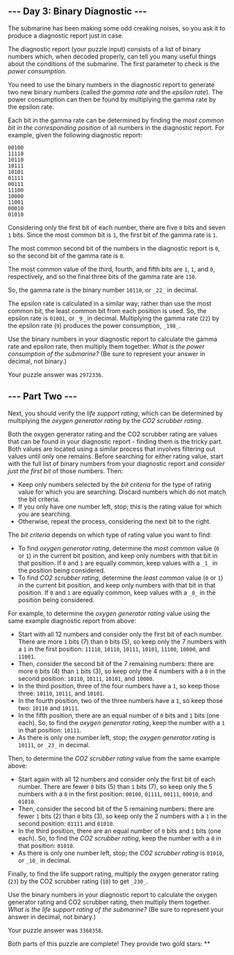 
## --- Day 3: Binary Diagnostic ---

The submarine has been making some  odd creaking noises, so you ask it to produce a diagnostic report just in case.

The diagnostic report (your puzzle input) consists of a list of binary numbers which, when decoded properly, can tell you many useful things about the conditions of the submarine. The first parameter to check is the  _power consumption_.

You need to use the binary numbers in the diagnostic report to generate two new binary numbers (called the  _gamma rate_  and the  _epsilon rate_). The power consumption can then be found by multiplying the gamma rate by the epsilon rate.

Each bit in the gamma rate can be determined by finding the  _most common bit in the corresponding position_  of all numbers in the diagnostic report. For example, given the following diagnostic report:

```
00100
11110
10110
10111
10101
01111
00111
11100
10000
11001
00010
01010

```

Considering only the first bit of each number, there are five  `0`  bits and seven  `1`  bits. Since the most common bit is  `1`, the first bit of the gamma rate is  `1`.

The most common second bit of the numbers in the diagnostic report is  `0`, so the second bit of the gamma rate is  `0`.

The most common value of the third, fourth, and fifth bits are  `1`,  `1`, and  `0`, respectively, and so the final three bits of the gamma rate are  `110`.

So, the gamma rate is the binary number  `10110`, or  `_22_`  in decimal.

The epsilon rate is calculated in a similar way; rather than use the most common bit, the least common bit from each position is used. So, the epsilon rate is  `01001`, or  `_9_`  in decimal. Multiplying the gamma rate (`22`) by the epsilon rate (`9`) produces the power consumption,  `_198_`.

Use the binary numbers in your diagnostic report to calculate the gamma rate and epsilon rate, then multiply them together.  _What is the power consumption of the submarine?_  (Be sure to represent your answer in decimal, not binary.)

Your puzzle answer was  `2972336`.

## --- Part Two ---

Next, you should verify the  _life support rating_, which can be determined by multiplying the  _oxygen generator rating_  by the  _CO2 scrubber rating_.

Both the oxygen generator rating and the CO2 scrubber rating are values that can be found in your diagnostic report - finding them is the tricky part. Both values are located using a similar process that involves filtering out values until only one remains. Before searching for either rating value, start with the full list of binary numbers from your diagnostic report and  _consider just the first bit_  of those numbers. Then:

-   Keep only numbers selected by the  _bit criteria_  for the type of rating value for which you are searching. Discard numbers which do not match the bit criteria.
-   If you only have one number left, stop; this is the rating value for which you are searching.
-   Otherwise, repeat the process, considering the next bit to the right.

The  _bit criteria_  depends on which type of rating value you want to find:

-   To find  _oxygen generator rating_, determine the  _most common_  value (`0`  or  `1`) in the current bit position, and keep only numbers with that bit in that position. If  `0`  and  `1`  are equally common, keep values with a  `_1_`  in the position being considered.
-   To find  _CO2 scrubber rating_, determine the  _least common_  value (`0`  or  `1`) in the current bit position, and keep only numbers with that bit in that position. If  `0`  and  `1`  are equally common, keep values with a  `_0_`  in the position being considered.

For example, to determine the  _oxygen generator rating_  value using the same example diagnostic report from above:

-   Start with all 12 numbers and consider only the first bit of each number. There are more  `1`  bits (7) than  `0`  bits (5), so keep only the 7 numbers with a  `1`  in the first position:  `11110`,  `10110`,  `10111`,  `10101`,  `11100`,  `10000`, and  `11001`.
-   Then, consider the second bit of the 7 remaining numbers: there are more  `0`  bits (4) than  `1`  bits (3), so keep only the 4 numbers with a  `0`  in the second position:  `10110`,  `10111`,  `10101`, and  `10000`.
-   In the third position, three of the four numbers have a  `1`, so keep those three:  `10110`,  `10111`, and  `10101`.
-   In the fourth position, two of the three numbers have a  `1`, so keep those two:  `10110`  and  `10111`.
-   In the fifth position, there are an equal number of  `0`  bits and  `1`  bits (one each). So, to find the  _oxygen generator rating_, keep the number with a  `1`  in that position:  `10111`.
-   As there is only one number left, stop; the  _oxygen generator rating_  is  `10111`, or  `_23_`  in decimal.

Then, to determine the  _CO2 scrubber rating_  value from the same example above:

-   Start again with all 12 numbers and consider only the first bit of each number. There are fewer  `0`  bits (5) than  `1`  bits (7), so keep only the 5 numbers with a  `0`  in the first position:  `00100`,  `01111`,  `00111`,  `00010`, and  `01010`.
-   Then, consider the second bit of the 5 remaining numbers: there are fewer  `1`  bits (2) than  `0`  bits (3), so keep only the 2 numbers with a  `1`  in the second position:  `01111`  and  `01010`.
-   In the third position, there are an equal number of  `0`  bits and  `1`  bits (one each). So, to find the  _CO2 scrubber rating_, keep the number with a  `0`  in that position:  `01010`.
-   As there is only one number left, stop; the  _CO2 scrubber rating_  is  `01010`, or  `_10_`  in decimal.

Finally, to find the life support rating, multiply the oxygen generator rating (`23`) by the CO2 scrubber rating (`10`) to get  `_230_`.

Use the binary numbers in your diagnostic report to calculate the oxygen generator rating and CO2 scrubber rating, then multiply them together.  _What is the life support rating of the submarine?_  (Be sure to represent your answer in decimal, not binary.)

Your puzzle answer was  `3368358`.

Both parts of this puzzle are complete! They provide two gold stars: **